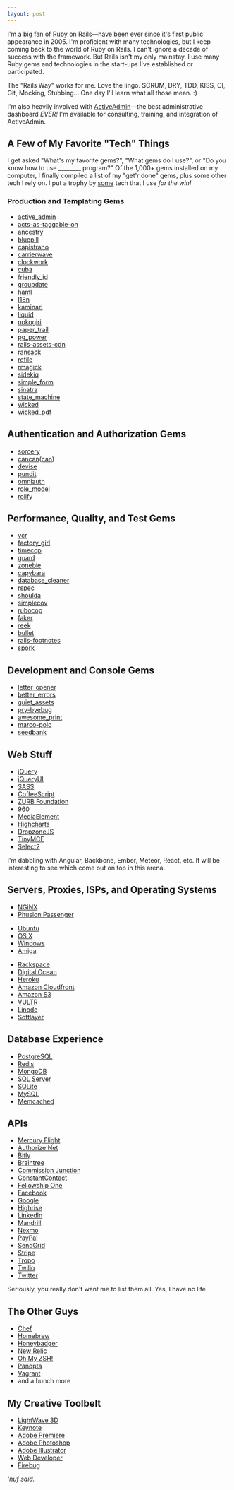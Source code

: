 ```yaml
---
layout: post
---
```


I'm a big fan of Ruby on Rails&mdash;have been ever since it's first public appearance in 2005. I'm proficient with many technologies, but I keep coming back to the world of Ruby on Rails. I can't ignore a decade of success with the framework.
But Rails isn't my only mainstay. I use many Ruby gems and technologies in the start-ups I've established or participated.

The "Rails Way" works for me. Love the lingo. SCRUM, DRY, TDD, KISS, CI, Git, Mocking, Stubbing... One day I'll learn what all those mean. :)

I'm also heavily involved with <a href="http://activeadmin.info/" target="_blank">ActiveAdmin</a>&mdash;the best administrative dashboard <i>EVER!</i>
I'm available for consulting, training, and integration of ActiveAdmin.

## A Few of My Favorite "Tech" Things

I get asked "What's my favorite gems?", "What gems do I use?", or "Do you know how to use ________ program?"
Of the 1,000+ gems installed on my computer, I finally compiled a list of my "get'r done" gems,
plus some other tech I rely on.
I put a trophy <i class="fa fa-trophy"></i> by <u>some</u> tech that I use _for the win!_

### Production and Templating Gems

<ul class="columns3 nodot">
	<li><a href="http://activeadmin.info/" target="_blank">active_admin</a> <i class="fa fa-trophy"></i></li>
	<li><a href="https://github.com/mbleigh/acts-as-taggable-on" target="_blank">acts-as-taggable-on</a></li>
	<li><a href="https://github.com/stefankroes/ancestry" target="_blank">ancestry</a></li>
	<li><a href="https://github.com/bluepill-rb/bluepill" target="_blank">bluepill</a></li>
	<li><a href="http://capistranorb.com/" target="_blank">capistrano</a></li>
	<li><a href="https://github.com/carrierwaveuploader/carrierwave" target="_blank">carrierwave</a></li>
	<li><a href="https://github.com/tomykaira/clockwork" target="_blank">clockwork</a></li>
	<li><a href="http://cuba.is/" target="_blank">cuba</a></li>
	<li><a href="https://github.com/norman/friendly_id" target="_blank">friendly_id</a></li>
	<li><a href="https://github.com/ankane/groupdate" target="_blank">groupdate</a> <i class="fa fa-info-circle" title="Featured on episode 488 of Ruby5 by yours truly"></i></li>
	<li><a href="http://haml.info/" target="_blank">haml</a> <i class="fa fa-trophy"></i></li>
	<li><a href="https://github.com/svenfuchs/rails-i18n" target="_blank">I18n</a></li>
	<li><a href="https://github.com/amatsuda/kaminari" target="_blank">kaminari</a></li>
	<li><a href="http://liquidmarkup.org/" target="_blank">liquid</a></li>
	<li><a href="http://www.nokogiri.org/" target="_blank">nokogiri</a></li>
	<li><a href="https://github.com/airblade/paper_trail" target="_blank">paper_trail</a></li>
	<li><a href="https://github.com/TMXCredit/pg_power" target="_blank">pg_power</a> <i class="fa fa-info-circle" title="Featured on episode 460 of Ruby5 by yours truly"></i></li>
	<li><a href="https://github.com/cmer/rails-assets-cdn" target="_blank">rails-assets-cdn</a></li>
	<li><a href="https://github.com/activerecord-hackery/ransack" target="_blank">ransack</a></li>
	<li><a href="https://github.com/refile/refile" target="_blank">refile</a></li>
	<li><a href="https://github.com/rmagick/rmagick" target="_blank">rmagick</a></li>
	<li><a href="http://sidekiq.org/" target="_blank">sidekiq</a> <i class="fa fa-trophy"></i></li>
	<li><a href="https://github.com/plataformatec/simple_form" target="_blank">simple_form</a> <i class="fa fa-trophy"></i></li>
	<li><a href="http://www.sinatrarb.com/" target="_blank">sinatra</a></li>
	<li><a href="https://github.com/pluginaweek/state_machine" target="_blank">state_machine</a> <i class="fa fa-trophy"></i></li>
	<li><a href="https://github.com/schneems/wicked" target="_blank">wicked</a> <i class="fa fa-info-circle" title="as in Cool, not the 666 stuff"></i></li>
	<li><a href="https://github.com/mileszs/wicked_pdf" target="_blank">wicked_pdf</a> <i class="fa fa-info-circle" title="PDFs are the devil"></i></li>
</ul>


## Authentication and Authorization Gems

<ul class="columns3 nodot">
	<li><a href="https://github.com/NoamB/sorcery" target="_blank">sorcery</a></li>
  <li><a href="https://github.com/ryanb/cancan" target="_blank">cancan</a>(<a href="https://github.com/CanCanCommunity/cancancan" target="_blank">can</a>) <i class="fa fa-trophy"></i></li>
	<li><a href="https://github.com/plataformatec/devise" target="_blank">devise</a></li>
	<li><a href="https://github.com/elabs/pundit" target="_blank">pundit</a></li>
	<li><a href="http://intridea.github.io/omniauth/" target="_blank">omniauth</a></li>
	<li><a href="https://github.com/martinrehfeld/role_model" target="_blank">role_model</a></li>
	<li><a href="http://rolifycommunity.github.io/rolify/" target="_blank">rolify</a></li>
</ul>

## Performance, Quality, and Test Gems

<ul class="columns3 nodot">
	<li><a href="https://github.com/vcr/vcr" target="_blank">vcr</a></li>
  <li><a href="https://github.com/thoughtbot/factory_girl" target="_blank">factory_girl</a></li>
  <li><a href="https://github.com/travisjeffery/timecop" target="_blank">timecop</a></li>
  <li><a href="https://github.com/guard/guard" target="_blank">guard</a></li>
  <li><a href="https://github.com/alindeman/zonebie" target="_blank">zonebie</a></li>
  <li><a href="https://github.com/jnicklas/capybara" target="_blank">capybara</a></li>
  <li><a href="https://github.com/DatabaseCleaner/database_cleaner" target="_blank">database_cleaner</a></li>
  <li><a href="http://rspec.info/" target="_blank">rspec</a></li>
  <li><a href="https://github.com/thoughtbot/shoulda" target="_blank">shoulda</a></li>
  <li><a href="https://github.com/colszowka/simplecov" target="_blank">simplecov</a> <i class="fa fa-trophy"></i></li>
  <li><a href="https://github.com/bbatsov/rubocop" target="_blank">rubocop</a></li>
  <li><a href="https://github.com/stympy/faker" target="_blank">faker</a></li>
  <li><a href="https://github.com/troessner/reek" target="_blank">reek</a></li>
  <li><a href="https://github.com/flyerhzm/bullet" target="_blank">bullet</a></li>
  <li><a href="https://github.com/josevalim/rails-footnotes" target="_blank">rails-footnotes</a></li>
  <li><a href="https://github.com/sporkrb/spork" target="_blank">spork</a></li>
</ul>

## Development and Console Gems

<ul class="columns3 nodot">
	<li><a href="https://github.com/ryanb/letter_opener" target="_blank">letter_opener <i class="fa fa-info-circle" title="I'm a contributor"></i></a></li>
	<li><a href="https://github.com/charliesome/better_errors" target="_blank">better_errors</a></li>
	<li><a href="https://github.com/evrone/quiet_assets" target="_blank">quiet_assets</a></li>
	<li><a href="https://github.com/deivid-rodriguez/pry-byebug" target="_blank">pry-byebug</a> <i class="fa fa-trophy"></i></li>
	<li><a href="https://github.com/michaeldv/awesome_print" target="_blank">awesome_print</a></li>
	<li><a href="https://github.com/arches/marco-polo" target="_blank">marco-polo</a></li>
	<li><a href="https://github.com/james2m/seedbank" target="_blank">seedbank</a> <i class="fa fa-info-circle" title="I'm a contributor"></i></li>
</ul>

## Web Stuff

<ul class="columns3 nodot">
	<li><a href="https://jquery.com/" target="_blank">jQuery</a></li>
	<li><a href="http://jqueryui.com/" target="_blank">jQueryUI</a></li>
	<li><a href="http://sass-lang.com/" target="_blank">SASS</a></li>
	<li><a href="http://coffeescript.org/" target="_blank">CoffeeScript</a></li>
	<li><a href="http://foundation.zurb.com/" target="_blank">ZURB Foundation</a> <i class="fa fa-trophy"></i></li>
	<li><a href="http://960.gs/" target="_blank">960</a></li>
	<li><a href="http://mediaelementjs.com/" target="_blank">MediaElement</a></li>
	<li><a href="http://www.highcharts.com/" target="_blank">Highcharts</a></li>
	<li><a href="http://www.dropzonejs.com/" target="_blank">DropzoneJS</a></li>
	<li><a href="http://www.tinymce.com/" target="_blank">TinyMCE</a> <i class="fa fa-trophy"></i></li>
	<li><a href="https://select2.github.io/" target="_blank">Select2</a></li>
</ul>


I'm dabbling with Angular, Backbone, Ember, Meteor, React, etc. It will be interesting to see which come out on top in this arena.

## Servers, Proxies, ISPs, and Operating Systems

<ul class="columns3 nodot">
	<li><a href="http://nginx.org/" target="_blank">NGiNX</a></li>
	<li><a href="https://www.phusionpassenger.com/" target="_blank">Phusion Passenger</a> <i class="fa fa-trophy"></i></li>
</ul>


<ul class="columns3 nodot">
	<li><a href="http://www.ubuntu.com/server" target="_blank">Ubuntu</a></li>
	<li><a href="http://www.apple.com/osx/" target="_blank">OS X</a></li>
	<li><a href="http://www.microsoft.com/en-us/windows" target="_blank">Windows</a></li>
	<li><a href="http://www.amiga.com/" target="_blank">Amiga</a></li>
</ul>


<ul class="columns3 nodot">
	<li><a href="http://www.rackspace.com/dedicated-servers" target="_blank">Rackspace</a></li>
	<li><a href="https://www.digitalocean.com/" target="_blank">Digital Ocean</a></li>
	<li><a href="https://www.heroku.com/" target="_blank">Heroku</a></li>
	<li><a href="https://aws.amazon.com/cloudfront/" target="_blank">Amazon Cloudfront</a></li>
	<li><a href="https://aws.amazon.com/s3/" target="_blank">Amazon S3</a></li>
	<li><a href="https://www.vultr.com/" target="_blank">VULTR</a></li>
	<li><a href="https://www.linode.com/" target="_blank">Linode</a></li>
	<li><a href="http://www.softlayer.com/" target="_blank">Softlayer</a></li>
</ul>


## Database Experience

<ul class="columns3 nodot">
	<li><a href="http://www.postgresql.org/" target="_blank">PostgreSQL</a> <i class="fa fa-trophy"></i></li>
	<li><a href="http://redis.io/" target="_blank">Redis</a></li>
	<li><a href="https://www.mongodb.org/" target="_blank">MongoDB</a></li>
	<li><a href="http://www.microsoft.com/en-us/server-cloud/products/sql-server/" target="_blank">SQL Server</a></li>
	<li><a href="https://www.sqlite.org/" target="_blank">SQLite</a></li>
	<li><a href="https://www.mysql.com/" target="_blank">MySQL</a></li>
	<li><a href="http://memcached.org/" target="_blank">Memcached</a></li>
</ul>


## APIs

<ul class="columns3 nodot">
	<li><a href="http://www.mercuryflight.com/" target="_blank">Mercury Flight</a> <i class="fa fa-trophy"></i></li>
	<li><a href="http://www.authorize.net/" target="_blank">Authorize.Net</a></li>
	<li><a href="https://bitly.com/" target="_blank">Bitly</a></li>
	<li><a href="https://www.braintreepayments.com/" target="_blank">Braintree</a></li>
	<li><a href="http://www.cj.com/" target="_blank">Commission Junction</a></li>
	<li><a href="http://www.constantcontact.com" target="_blank">ConstantContact</a></li>
	<li><a href="http://www.fellowshipone.com/" target="_blank">Fellowship One</a></li>
	<li><a href="https://www.facebook.com/" target="_blank">Facebook</a></li>
	<li><a href="https://developers.google.com" target="_blank">Google</a></li>
	<li><a href="https://highrisehq.com/" target="_blank">Highrise</a></li>
	<li><a href="https://www.linkedin.com/" target="_blank">LinkedIn</a></li>
	<li><a href="http://mandrill.com/" target="_blank">Mandrill</a></li>
	<li><a href="https://www.nexmo.com/" target="_blank">Nexmo</a></li>
	<li><a href="https://www.paypal.com/" target="_blank">PayPal</a></li>
	<li><a href="https://sendgrid.com/" target="_blank">SendGrid</a></li>
	<li><a href="https://stripe.com/" target="_blank">Stripe</a></li>
	<li><a href="https://www.tropo.com/" target="_blank">Tropo</a></li>
	<li><a href="https://www.twilio.com/" target="_blank">Twilio</a></li>
	<li><a href="https://twitter.com/" target="_blank">Twitter</a></li>
</ul>

Seriously, you really don't want me to list them all. Yes, I have no life

## The Other Guys

<ul class="columns3 nodot">
	<li><a href="https://www.chef.io/" target="_blank">Chef</a></li>
	<li><a href="http://brew.sh/" target="_blank">Homebrew</a> <i class="fa fa-trophy"></i></li>
	<li><a href="https://www.honeybadger.io/" target="_blank">Honeybadger</a> <i class="fa fa-trophy"></i></li>
	<li><a href="https://newrelic.com/" target="_blank">New Relic</a></li>
	<li><a href="http://ohmyz.sh/" target="_blank">Oh My ZSH!</a> <i class="fa fa-trophy"></i></li>
	<li><a href="http://www.panopta.com/" target="_blank">Panopta</a></li>
	<li><a href="https://www.vagrantup.com/" target="_blank">Vagrant</a></li>
	<li>and a bunch more</li>
</ul>


## My Creative Toolbelt

<ul class="columns3 nodot">
	<li><a href="https://www.lightwave3d.com/" target="_blank">LightWave 3D</a> <i class="fa fa-trophy"></i></li>
	<li><a href="http://www.apple.com/mac/keynote/" target="_blank">Keynote</a></li>
  <li><a href="http://www.adobe.com/products/premiere.html" target="_blank">Adobe Premiere</a> <i class="fa fa-info-circle" title="I'm in the credits"></i></li>
  <li><a href="http://www.adobe.com/products/photoshop.html" target="_blank">Adobe Photoshop</a></li>
  <li><a href="http://www.adobe.com/products/illustrator.html" target="_blank">Adobe Illustrator</a></li>
  <li><a href="http://chrispederick.com/work/web-developer/" target="_blank">Web Developer</a></li>
  <li><a href="http://getfirebug.com/" target="_blank">Firebug</a></li>
</ul>


_'nuf said._
